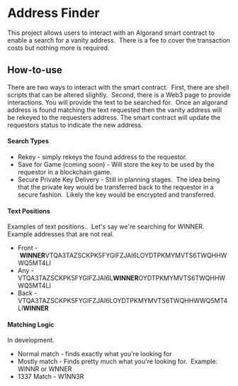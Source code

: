 # Address Finder

This project allows users to interact with an Algorand smart contract to enable a search for a vanity address.  There is a fee to cover the transaction costs but nothing more is required.

## How-to-use

There are two ways to interact with the smart contract.  First, there are shell scripts that can be altered slightly.  Second, there is a Web3 page to provide interactions. 
You will provide the text to be searched for.  Once an algorand address is found matching the text requested then the vanity address will be rekeyed to the requesters address. The smart contract will update the requestors status to indicate the new address. 

#### Search Types

- Rekey - simply rekeys the found address to the requestor. 
- Save for Game (coming soon) - Will store the key to be used by the requestor in a blockchain game.
- Secure Private Key Delivery - Still in planning stages.  The idea being that the private key would be transferred back to the requestor in a secure fashion.  Likely the key would be encrypted and transferred. 

#### Text Positions

Examples of text positions..  Let's say we're searching for WINNER. Example addresses that are not real.

- Front -  **WINNER**VTQA3TAZSCKPK5FYGIFZJAI6LOYDTPKMYMVTS6TWQHHWWQ5MT4LI
- Any - VTQA3TAZSCKPK5FYGIFZJAI6L**WINNER**OYDTPKMYMVTS6TWQHHWWQ5MT4LI
- Back - VTQA3TAZSCKPK5FYGIFZJAI6LOYDTPKMYMVTS6TWQHHWWQ5MT4LI**WINNER**

#### Matching Logic

In development. 

- Normal match - finds exactly what you're looking for
- Mostly match - Finds pretty much what you're looking for.  Example: WINNR or WNNER
- 1337 Match - W1NN3R


